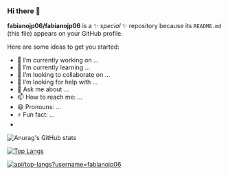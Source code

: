 ### Hi there 👋


**fabianojp06/fabianojp06** is a ✨ _special_ ✨ repository because its `README.md` (this file) appears on your GitHub profile.

Here are some ideas to get you started:

- 🔭 I’m currently working on ...
- 🌱 I’m currently learning ...
- 👯 I’m looking to collaborate on ...
- 🤔 I’m looking for help with ...
- 💬 Ask me about ...
- 📫 How to reach me: ...
- 😄 Pronouns: ...
- ⚡ Fun fact: ...
-
![Anurag's GitHub stats](https://github-readme-stats.vercel.app/api?username=fabianojp06&show_icons=true&theme=dark)


[![Top Langs](https://github-readme-stats.vercel.app/api/top-langs/?username=fabianojp06&layout=compact)](https://github.com/anuraghazra/github-readme-stats)

[![api/top-langs?username=fabianojp06](https://github-readme-stats.vercel.app/api/top-langs/?username=fabianojp06)](https://github.com/anuraghazra/github-readme-stats)







